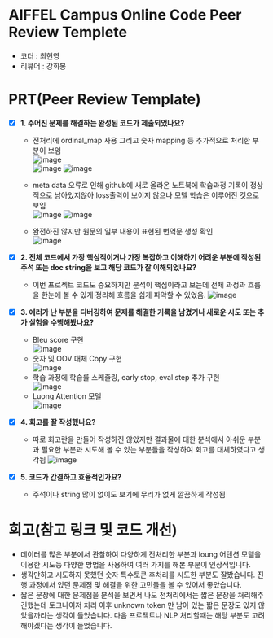 # AIFFEL Campus Online Code Peer Review Templete
- 코더 : 최현영
- 리뷰어 : 강희봉

# PRT(Peer Review Template)
- [x]  **1. 주어진 문제를 해결하는 완성된 코드가 제출되었나요?**
    - 전처리에 ordinal_map 사용 그리고 숫자 mapping 등 추가적으로 처리한 부분이 보임   
![image](https://github.com/user-attachments/assets/816fcc19-8b86-409e-bd5a-8aeaaef9774c)   
![image](https://github.com/user-attachments/assets/1b834b20-b226-4691-abe8-fd3b2e408290)
![image](https://github.com/user-attachments/assets/532e0f13-c33b-4ca3-9ac1-d78a9bd241ce)
    - meta data 오류로 인해 github에 새로 올라온 노트북에 학습과정 기록이 정상적으로 남아있지않아 loss출력이 보이지 않으나 모델 학습은 이루어진 것으로 보임   
![image](https://github.com/user-attachments/assets/67f88800-e6c3-41e8-a0d8-b3cf76f5aacd)
![image](https://github.com/user-attachments/assets/ebfc4948-dafc-4d48-a55d-7c004376aea0)

    - 완전하진 않지만 원문의 일부 내용이 표현된 번역문 생성 확인   
         ![image](https://github.com/user-attachments/assets/c9a47391-ae72-4b97-ae8e-30ba5254a191)   

    
- [x]  **2. 전체 코드에서 가장 핵심적이거나 가장 복잡하고 이해하기 어려운 부분에 작성된 
주석 또는 doc string을 보고 해당 코드가 잘 이해되었나요?**
    - 이번 프로젝트 코드도 중요하지만 분석이 핵심이라고 보는데 전체 과정과 흐름을 한눈에 볼 수 있게 정리해 흐름을 쉽게 파악할 수 있었음.
      ![image](https://github.com/user-attachments/assets/bfed0ce1-896f-4d77-b94b-17feb2f38fb3)
        
- [x]  **3. 에러가 난 부분을 디버깅하여 문제를 해결한 기록을 남겼거나
새로운 시도 또는 추가 실험을 수행해봤나요?**
    - Bleu score 구현   
    ![image](https://github.com/user-attachments/assets/6f5ad8d7-b109-4e5d-a951-c5da05d57dc4)   
    - 숫자 및 OOV 대체 Copy 구현   
    ![image](https://github.com/user-attachments/assets/88cf19d4-edc1-49d0-8d7b-96096da1cb83)   
    - 학습 과정에 학습률 스케쥴링, early stop, eval step 추가 구현   
    ![image](https://github.com/user-attachments/assets/b7f473da-f300-4180-95b9-ed4e03bfe61c)   
    - Luong Attention 모델    
    ![image](https://github.com/user-attachments/assets/c4869621-80e1-4ffb-ab4f-bf7dfd007046)   

- [x]  **4. 회고를 잘 작성했나요?**
    - 따로 회고란을 만들어 작성하진 않았지만 결과물에 대한 분석에서 아쉬운 부분과 필요한 부분과 시도해 볼 수 있는 부분들을 작성하여 회고를 대체하였다고 생각됨
![image](https://github.com/user-attachments/assets/d0f53bab-4c17-42db-ba1b-b570afa8fa56)
        
- [x]  **5. 코드가 간결하고 효율적인가요?**
    - 주석이나 string 많이 없이도 보기에 무리가 없게 깔끔하게 작성됨 

# 회고(참고 링크 및 코드 개선)
- 데이터를 많은 부분에서 관찰하여 다양하게 전처리한 부분과 loung 어텐션 모델을 이용한 시도등 다양한 방법을 사용하여 여러 가지를 해본 부분이 인상적입니다.
- 생각만하고 시도하지 못했던 숫자 특수토큰 후처리를 시도한 부분도 잘봤습니다. 진행 과정에서 있던 문제점 및 해결을 위한 고민들을 볼 수 있어서 좋았습니다.
- 짧은 문장에 대한 문제점을 분석을 보면서 나도 전처리에서는 짧은 문장을 처리해주긴했는데 토크나이저 처리 이후 unknown token 만 남아 있는 짧은 문장도 있지 않았을까라는 생각이 들었습니다. 다음 프로젝트나 NLP 처리할때는 해당 부분도 고려해야겠다는 생각이 들었습니다. 
